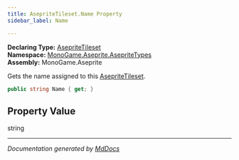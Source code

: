 ```yaml
---
title: AsepriteTileset.Name Property
sidebar_label: Name

---
```


**Declaring Type:** [AsepriteTileset](../)  
**Namespace:** [MonoGame.Aseprite.AsepriteTypes](../../)  
**Assembly:** MonoGame.Aseprite

Gets the name assigned to this [AsepriteTileset](../).

```csharp
public string Name { get; }
```

## Property Value

string

___

*Documentation generated by [MdDocs](https://github.com/ap0llo/mddocs)*
